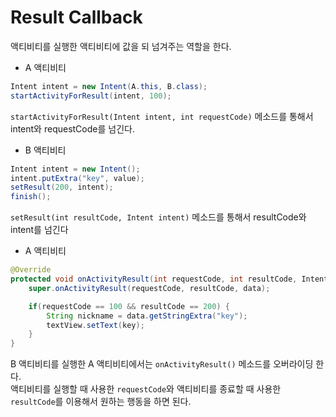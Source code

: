 # Result Callback

액티비티를 실행한 액티비티에 값을 되 넘겨주는 역할을 한다.

- A 액티비티
```java
Intent intent = new Intent(A.this, B.class);
startActivityForResult(intent, 100);
```

`startActivityForResult(Intent intent, int requestCode)` 메소드를 통해서 intent와 requestCode를 넘긴다.

- B 액티비티
```java
Intent intent = new Intent();
intent.putExtra("key", value);
setResult(200, intent);
finish();
```

`setResult(int resultCode, Intent intent)` 메소드를 통해서 resultCode와 intent를 넘긴다

- A 액티비티
```java
@Override
protected void onActivityResult(int requestCode, int resultCode, Intent data) {
	super.onActivityResult(requestCode, resultCode, data);

	if(requestCode == 100 && resultCode == 200) {
		String nickname = data.getStringExtra("key");
		textView.setText(key);
	}
} 
```

B 액티비티를 실행한 A 액티비티에서는 `onActivityResult()` 메소드를 오버라이딩 한다.  
액티비티를 실행할 때 사용한 `requestCode`와 액티비티를 종료할 때 사용한 `resultCode`를 이용해서 원하는 행동을 하면 된다.
